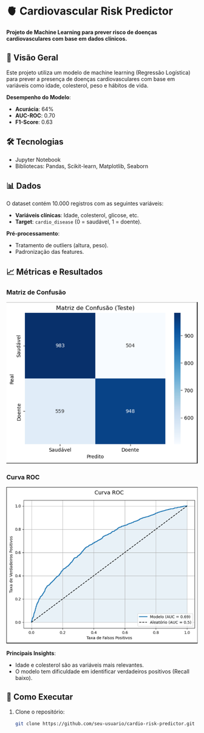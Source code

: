 # 🫀 Cardiovascular Risk Predictor  

**Projeto de Machine Learning para prever risco de doenças cardiovasculares com base em dados clínicos.**  

## 📌 Visão Geral  
Este projeto utiliza um modelo de machine learning (Regressão Logística) para prever a presença de doenças cardiovasculares com base em variáveis como idade, colesterol, peso e hábitos de vida.  

**Desempenho do Modelo**:  
- **Acurácia**: 64%  
- **AUC-ROC**: 0.70  
- **F1-Score**: 0.63  

## 🛠️ Tecnologias  
- Jupyter Notebook  
- Bibliotecas: Pandas, Scikit-learn, Matplotlib, Seaborn  

## 📊 Dados  
O dataset contém 10.000 registros com as seguintes variáveis:  
- **Variáveis clínicas**: Idade, colesterol, glicose, etc.  
- **Target**: `cardio_disease` (0 = saudável, 1 = doente).  

**Pré-processamento**:  
- Tratamento de outliers (altura, peso).  
- Padronização das features.  

## 📈 Métricas e Resultados  
### Matriz de Confusão  
![Matriz de Confusão](confusion_matrix.png)  

### Curva ROC  
![Curva ROC](roc_curve.png)  

**Principais Insights**:  
- Idade e colesterol são as variáveis mais relevantes.  
- O modelo tem dificuldade em identificar verdadeiros positivos (Recall baixo).  

## 🚀 Como Executar  
1. Clone o repositório:  
   ```bash  
   git clone https://github.com/seu-usuario/cardio-risk-predictor.git  
